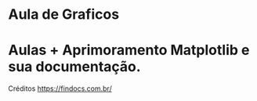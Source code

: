 # Aula de Graficos
# Aulas + Aprimoramento Matplotlib e sua documentação.
Créditos https://findocs.com.br/
